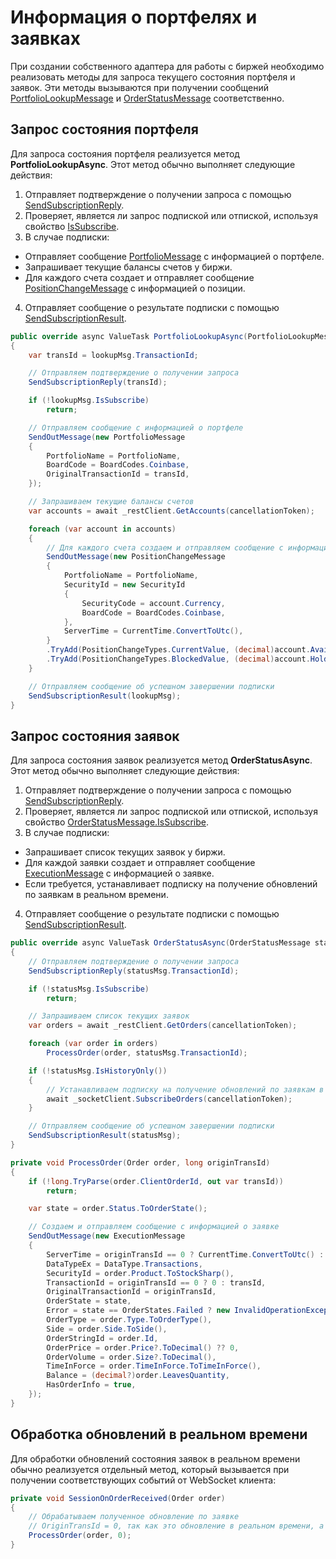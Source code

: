 # Информация о портфелях и заявках

При создании собственного адаптера для работы с биржей необходимо реализовать методы для запроса текущего состояния портфеля и заявок. Эти методы вызываются при получении сообщений [PortfolioLookupMessage](xref:StockSharp.Messages.PortfolioLookupMessage) и [OrderStatusMessage](xref:StockSharp.Messages.OrderStatusMessage) соответственно.

## Запрос состояния портфеля

Для запроса состояния портфеля реализуется метод **PortfolioLookupAsync**. Этот метод обычно выполняет следующие действия:

1. Отправляет подтверждение о получении запроса с помощью [SendSubscriptionReply](xref:StockSharp.Messages.MessageAdapter.SendSubscriptionReply(System.Int64,System.Exception)).
2. Проверяет, является ли запрос подпиской или отпиской, используя свойство [IsSubscribe](xref:StockSharp.Messages.PortfolioLookupMessage.IsSubscribe).
3. В случае подписки:
  - Отправляет сообщение [PortfolioMessage](xref:StockSharp.Messages.PortfolioMessage) с информацией о портфеле.
  - Запрашивает текущие балансы счетов у биржи.
  - Для каждого счета создает и отправляет сообщение [PositionChangeMessage](xref:StockSharp.Messages.PositionChangeMessage) с информацией о позиции.
4. Отправляет сообщение о результате подписки с помощью [SendSubscriptionResult](xref:StockSharp.Messages.MessageAdapter.SendSubscriptionResult(StockSharp.Messages.ISubscriptionMessage)).

```cs
public override async ValueTask PortfolioLookupAsync(PortfolioLookupMessage lookupMsg, CancellationToken cancellationToken)
{
	var transId = lookupMsg.TransactionId;

	// Отправляем подтверждение о получении запроса
	SendSubscriptionReply(transId);

	if (!lookupMsg.IsSubscribe)
		return;

	// Отправляем сообщение с информацией о портфеле
	SendOutMessage(new PortfolioMessage
	{
		PortfolioName = PortfolioName,
		BoardCode = BoardCodes.Coinbase,
		OriginalTransactionId = transId,
	});

	// Запрашиваем текущие балансы счетов
	var accounts = await _restClient.GetAccounts(cancellationToken);

	foreach (var account in accounts)
	{
		// Для каждого счета создаем и отправляем сообщение с информацией о позиции
		SendOutMessage(new PositionChangeMessage
		{
			PortfolioName = PortfolioName,
			SecurityId = new SecurityId
			{
				SecurityCode = account.Currency,
				BoardCode = BoardCodes.Coinbase,
			},
			ServerTime = CurrentTime.ConvertToUtc(),
		}
		.TryAdd(PositionChangeTypes.CurrentValue, (decimal)account.Available, true)
		.TryAdd(PositionChangeTypes.BlockedValue, (decimal)account.Hold, true));
	}

	// Отправляем сообщение об успешном завершении подписки
	SendSubscriptionResult(lookupMsg);
}
```

## Запрос состояния заявок

Для запроса состояния заявок реализуется метод **OrderStatusAsync**. Этот метод обычно выполняет следующие действия:

1. Отправляет подтверждение о получении запроса с помощью [SendSubscriptionReply](xref:StockSharp.Messages.MessageAdapter.SendSubscriptionReply(System.Int64,System.Exception)).
2. Проверяет, является ли запрос подпиской или отпиской, используя свойство [OrderStatusMessage.IsSubscribe](xref:StockSharp.Messages.OrderStatusMessage.IsSubscribe).
3. В случае подписки:
  - Запрашивает список текущих заявок у биржи.
  - Для каждой заявки создает и отправляет сообщение [ExecutionMessage](xref:StockSharp.Messages.ExecutionMessage) с информацией о заявке.
  - Если требуется, устанавливает подписку на получение обновлений по заявкам в реальном времени.
4. Отправляет сообщение о результате подписки с помощью [SendSubscriptionResult](xref:StockSharp.Messages.MessageAdapter.SendSubscriptionResult(StockSharp.Messages.ISubscriptionMessage)).

```cs
public override async ValueTask OrderStatusAsync(OrderStatusMessage statusMsg, CancellationToken cancellationToken)
{
	// Отправляем подтверждение о получении запроса
	SendSubscriptionReply(statusMsg.TransactionId);

	if (!statusMsg.IsSubscribe)
		return;

	// Запрашиваем список текущих заявок
	var orders = await _restClient.GetOrders(cancellationToken);

	foreach (var order in orders)
		ProcessOrder(order, statusMsg.TransactionId);

	if (!statusMsg.IsHistoryOnly())
	{
		// Устанавливаем подписку на получение обновлений по заявкам в реальном времени
		await _socketClient.SubscribeOrders(cancellationToken);
	}

	// Отправляем сообщение об успешном завершении подписки
	SendSubscriptionResult(statusMsg);
}

private void ProcessOrder(Order order, long originTransId)
{
	if (!long.TryParse(order.ClientOrderId, out var transId))
		return;

	var state = order.Status.ToOrderState();

	// Создаем и отправляем сообщение с информацией о заявке
	SendOutMessage(new ExecutionMessage
	{
		ServerTime = originTransId == 0 ? CurrentTime.ConvertToUtc() : order.CreationTime,
		DataTypeEx = DataType.Transactions,
		SecurityId = order.Product.ToStockSharp(),
		TransactionId = originTransId == 0 ? 0 : transId,
		OriginalTransactionId = originTransId,
		OrderState = state,
		Error = state == OrderStates.Failed ? new InvalidOperationException() : null,
		OrderType = order.Type.ToOrderType(),
		Side = order.Side.ToSide(),
		OrderStringId = order.Id,
		OrderPrice = order.Price?.ToDecimal() ?? 0,
		OrderVolume = order.Size?.ToDecimal(),
		TimeInForce = order.TimeInForce.ToTimeInForce(),
		Balance = (decimal?)order.LeavesQuantity,
		HasOrderInfo = true,
	});
}
```

## Обработка обновлений в реальном времени

Для обработки обновлений состояния заявок в реальном времени обычно реализуется отдельный метод, который вызывается при получении соответствующих событий от WebSocket клиента:

```cs
private void SessionOnOrderReceived(Order order)
{
	// Обрабатываем полученное обновление по заявке
	// OriginTransId = 0, так как это обновление в реальном времени, а не ответ на конкретный запрос
	ProcessOrder(order, 0);
}
```